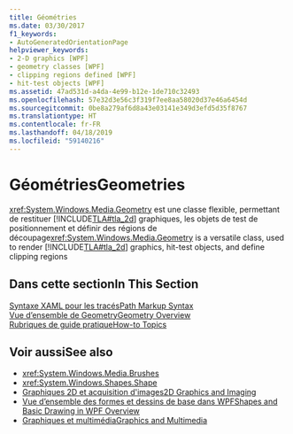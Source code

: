 ```yaml
---
title: Géométries
ms.date: 03/30/2017
f1_keywords:
- AutoGeneratedOrientationPage
helpviewer_keywords:
- 2-D graphics [WPF]
- geometry classes [WPF]
- clipping regions defined [WPF]
- hit-test objects [WPF]
ms.assetid: 47ad531d-a4da-4e99-b12e-1de710c32493
ms.openlocfilehash: 57e32d3e56c3f319f7ee8aa58020d37e46a6454d
ms.sourcegitcommit: 0be8a279af6d8a43e03141e349d3efd5d35f8767
ms.translationtype: HT
ms.contentlocale: fr-FR
ms.lasthandoff: 04/18/2019
ms.locfileid: "59140216"
---
```

# <a name="geometries"></a><span data-ttu-id="da25e-102">Géométries</span><span class="sxs-lookup"><span data-stu-id="da25e-102">Geometries</span></span>
<span data-ttu-id="da25e-103"><xref:System.Windows.Media.Geometry> est une classe flexible, permettant de restituer [!INCLUDE[TLA#tla_2d](../../../../includes/tlasharptla-2d-md.md)] graphiques, les objets de test de positionnement et définir des régions de découpage</span><span class="sxs-lookup"><span data-stu-id="da25e-103"><xref:System.Windows.Media.Geometry> is a versatile class, used to render [!INCLUDE[TLA#tla_2d](../../../../includes/tlasharptla-2d-md.md)] graphics, hit-test objects, and define clipping regions</span></span>  
  
## <a name="in-this-section"></a><span data-ttu-id="da25e-104">Dans cette section</span><span class="sxs-lookup"><span data-stu-id="da25e-104">In This Section</span></span>  
 [<span data-ttu-id="da25e-105">Syntaxe XAML pour les tracés</span><span class="sxs-lookup"><span data-stu-id="da25e-105">Path Markup Syntax</span></span>](path-markup-syntax.md)  
 [<span data-ttu-id="da25e-106">Vue d’ensemble de Geometry</span><span class="sxs-lookup"><span data-stu-id="da25e-106">Geometry Overview</span></span>](geometry-overview.md)  
 [<span data-ttu-id="da25e-107">Rubriques de guide pratique</span><span class="sxs-lookup"><span data-stu-id="da25e-107">How-to Topics</span></span>](geometries-how-to-topics.md)  
  
## <a name="see-also"></a><span data-ttu-id="da25e-108">Voir aussi</span><span class="sxs-lookup"><span data-stu-id="da25e-108">See also</span></span>

- <xref:System.Windows.Media.Brushes>
- <xref:System.Windows.Shapes.Shape>
- [<span data-ttu-id="da25e-109">Graphiques 2D et acquisition d'images</span><span class="sxs-lookup"><span data-stu-id="da25e-109">2D Graphics and Imaging</span></span>](../advanced/optimizing-performance-2d-graphics-and-imaging.md)
- [<span data-ttu-id="da25e-110">Vue d’ensemble des formes et dessins de base dans WPF</span><span class="sxs-lookup"><span data-stu-id="da25e-110">Shapes and Basic Drawing in WPF Overview</span></span>](shapes-and-basic-drawing-in-wpf-overview.md)
- [<span data-ttu-id="da25e-111">Graphiques et multimédia</span><span class="sxs-lookup"><span data-stu-id="da25e-111">Graphics and Multimedia</span></span>](index.md)

